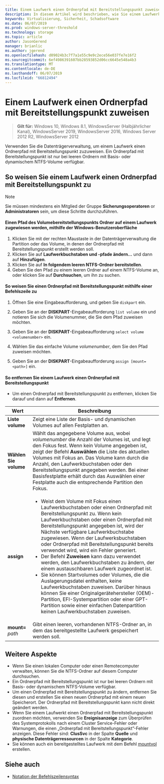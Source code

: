 ```yaml
---
title: Einem Laufwerk einen Ordnerpfad mit Bereitstellungspunkt zuweisen
description: In diesem Artikel wird beschrieben, wie Sie einem Laufwerk einen Ordnerpfad mit Bereitstellungspunkt zuweisen.
keywords: Virtualisierung, Sicherheit, Schadsoftware
ms.date: 06/07/2019
ms.prod: windows-server-threshold
ms.technology: storage
ms.topic: article
author: JasonGerend
manager: brianlic
ms.author: jgerend
ms.openlocfilehash: d09024b3c7f7a1e55c9e9c2ece56e037fe7e16f2
ms.sourcegitcommit: 6ef4986391607bb28593852d06cc6645e548a4b3
ms.translationtype: MT
ms.contentlocale: de-DE
ms.lasthandoff: 06/07/2019
ms.locfileid: "66812494"
---
```

# <a name="assign-a-mount-point-folder-path-to-a-drive"></a>Einem Laufwerk einen Ordnerpfad mit Bereitstellungspunkt zuweisen

> **Gilt für:** Windows 10, Windows 8.1, WindowsServer (Halbjährlicher Kanal), WindowsServer 2019, WindowsServer 2016, Windows Server 2012 R2, WindowsServer 2012

Verwenden Sie die Datenträgerverwaltung, um einem Laufwerk einen Ordnerpfad mit Bereitstellungspunkt zuzuweisen. Ein Ordnerpfad mit Bereitstellungspunkt ist nur bei leeren Ordnern mit Basis- oder dynamischem NTFS-Volume verfügbar.

## <a name="assigning-a-mount-point-folder-path-to-a-drive"></a>So weisen Sie einem Laufwerk einen Ordnerpfad mit Bereitstellungspunkt zu

> [!NOTE]
> Sie müssen mindestens ein Mitglied der Gruppe **Sicherungsoperatoren** or **Administratoren** sein, um diese Schritte durchzuführen.

#### <a name="to-assign-a-mount-point-folder-path-to-a-drive-by-using-the-windows-interface"></a>Einen Pfad des Volumebereitstellungspunkts Ordner auf einem Laufwerk zugewiesen werden, mithilfe der Windows-Benutzeroberfläche

1.  Klicken Sie mit der rechten Maustaste in der Datenträgerverwaltung die Partition oder das Volume, in denen der Ordnerpfad mit Bereitstellungspunkt erstellt werden soll. 
2. Klicken Sie auf **Laufwerkbuchstaben und -pfade ändern...** und dann auf **Hinzufügen**. 
3. Klicken Sie auf **In folgendem leeren NTFS-Ordner bereitstellen**.
4. Geben Sie den Pfad zu einem leeren Ordner auf einem NTFS-Volume an, oder klicken Sie auf **Durchsuchen**, um ihn zu suchen.

#### <a name="to-assign-a-mount-point-folder-path-to-a-drive-using-a-command-line"></a>So weisen Sie einen Ordnerpfad mit Bereitstellungspunkt mithilfe einer Befehlszeile zu

1.  Öffnen Sie eine Eingabeaufforderung, und geben Sie `diskpart` ein.

2.  Geben Sie an der **DISKPART**-Eingabeaufforderung `list volume` ein und notieren Sie sich die Volumenummer, die Sie dem Pfad zuweisen möchten.

3.  Geben Sie an der **DISKPART**-Eingabeaufforderung `select volume <volumenumber>` ein. 

4. Wählen Sie das einfache Volume *volumenumber*, dem Sie den Pfad zuweisen möchten.

5.  Geben Sie an der **DISKPART**-Eingabeaufforderung `assign [mount=<path>]` ein.

#### <a name="to-remove-a-mount-point-folder-path-to-a-drive"></a>So entfernen Sie einem Laufwerk einen Ordnerpfad mit Bereitstellungspunkt

-   Um einen Ordnerpfad mit Bereitstellungspunkt zu entfernen, klicken Sie darauf und dann auf **Entfernen**.

| Wert | Beschreibung |
| --- | --- |
| **Liste volume** | Zeigt eine Liste der Basis- und dynamischen Volumes auf allen Festplatten an. |
| **Wählen Sie volume**        | Wählt das angegebene Volume aus, wobei <em>volumenumber</em> die Anzahl der Volumes ist, und legt den Fokus fest. Wenn kein Volume angegeben ist, zeigt der Befehl **Auswählen** die Liste des aktuellen Volumes mit Fokus an. Das Volume kann durch die Anzahl, den Laufwerkbuchstaben oder den Bereitstellungspunkt angegeben werden. Bei einer Basisfestplatte erhält durch das Auswählen einer Festplatte auch die entsprechende Partition den Fokus.|
| **assign** | <ul><li> Weist dem Volume mit Fokus einen Laufwerkbuchstaben oder einen Ordnerpfad mit Bereitstellungspunkt zu. Wenn kein Laufwerkbuchstaben oder einen Ordnerpfad mit Bereitstellungspunkt angegeben ist, wird der Nächste verfügbare Laufwerkbuchstabe zugewiesen. Wenn der Laufwerksbuchstaben oder Ordnerpfad mit Bereitstellungspunkt bereits verwendet wird, wird ein Fehler generiert.</li>  <li>Der Befehl **Zuweisen** kann dazu verwendet werden, den Laufwerkbuchstaben zu ändern, der einem austauschbaren Laufwerk zugeordnet ist.</li> <li> Sie können Startvolumes oder Volumes, die die Auslagerungsdatei enthalten, keine Laufwerkbuchstaben zuweisen. Darüber hinaus können Sie einer Originalgerätehersteller (OEM)-Partition, EFI-Systempartition oder einer GPT-Partition sowie einer einfachen Datenpartition keinen Laufwerkbuchstaben zuweisen.</li></ul> |
| **mount=** <em>path</em> | Gibt einen leeren, vorhandenen NTFS-Ordner an, in dem das bereitgestellte Laufwerk gespeichert werden soll.  |

## <a name="additional-considerations"></a>Weitere Aspekte

-   Wenn Sie einen lokalen Computer oder einen Remotecomputer verwalten, können Sie die NTFS-Ordner auf diesem Computer durchsuchen.
-   Ein Ordnerpfad mit Bereitstellungspunkt ist nur bei leeren Ordnern mit Basis- oder dynamischem NTFS-Volume verfügbar.
-   Um einen Ordnerpfad mit Bereitstellungspunkt zu ändern, entfernen Sie diesen und erstellen Sie einen neuen Ordnerpfad mit einem neuen Speicherort. Der Ordnerpfad mit Bereitstellungspunkt kann nicht direkt geändert werden.
-   Wenn Sie einem Laufwerkt einen Ordnerpfad mit Bereitstellungspunkt zuordnen möchten, verwenden Sie **Ereignisanzeige** zum Überprüfen des Systemprotokolls nach einem Cluster Service-Fehler oder Warnungen, die einen „Ordnerpfad mit Bereitstellungspunkt”-Fehler anzeigen. Diese Fehler sind: **ClusSvc** in der Spalte **Quelle** und **physische Datenträgerressourcen** in der Spalte **Kategorie**.
-   Sie können auch ein bereitgestelltes Laufwerk mit dem Befehl [mountvol](https://go.microsoft.com/fwlink/?linkid=64111) erstellen.

## <a name="see-also"></a>Siehe auch
-   [Notation der Befehlszeilensyntax](https://technet.microsoft.com/library/cc742449(v=ws.11).aspx)


